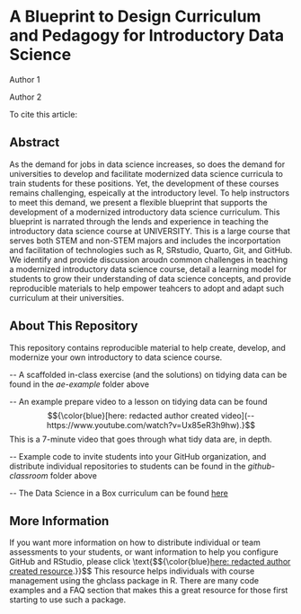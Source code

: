 # A Blueprint to Design Curriculum and Pedagogy for Introductory Data Science

Author 1 

Author 2

To cite this article:

## Abstract 

As the demand for jobs in data science increases, so does the demand for universities to develop and facilitate modernized data science curricula to train students for these positions. Yet, the development of these courses remains challenging, espeically at the introductory level. To help instructors to meet this demand, we present a flexible blueprint that supports the development of a modernized introductory data science curriculum. This blueprint is narrated through the lends and experience in teaching the introductory data science course at UNIVERSITY. This is a large course that serves both STEM and non-STEM majors and includes the incorportation and facilitation of technologies such as R, SRstudio, Quarto, Git, and GitHub. We identify and provide discussion aroudn common challenges in teaching a modernized introductory data science course, detail a learning model for students to grow their understanding of data science concepts, and provide reproducible materials to help empower teahcers to adopt and adapt such curriculum at their universities. 

## About This Repository 

This repository contains reproducible material to help create, develop, and modernize your own introductory to data science course. 

-- A scaffolded in-class exercise (and the solutions) on tidying data can be found in the *ae-example* folder above

-- An example prepare video to a lesson on tidying data can be found $${\color{blue}[here: redacted author created video](--https://www.youtube.com/watch?v=Ux85eR3h9hw).}$$ This is a 7-minute video that goes through what tidy data are, in depth. 

-- Example code to invite students into your GitHub organization, and distribute individual repositories to students can be found in the *github-classroom* folder above

-- The Data Science in a Box curriculum can be found [here](https://datasciencebox.org/hello)

## More Information 

If you want more information on how to distribute individual or team assessments to your students, or want information to help you configure GitHub and RStudio, please click \text{$${\color{blue}[here: redacted author created resource](--https://rundel.github.io/ghclass/articles/ghclass.html).}}$$ This resource helps individuals with course management using the ghclass package in R. There are many code examples and a FAQ section that makes this a great resource for those first starting to use such a package. 


